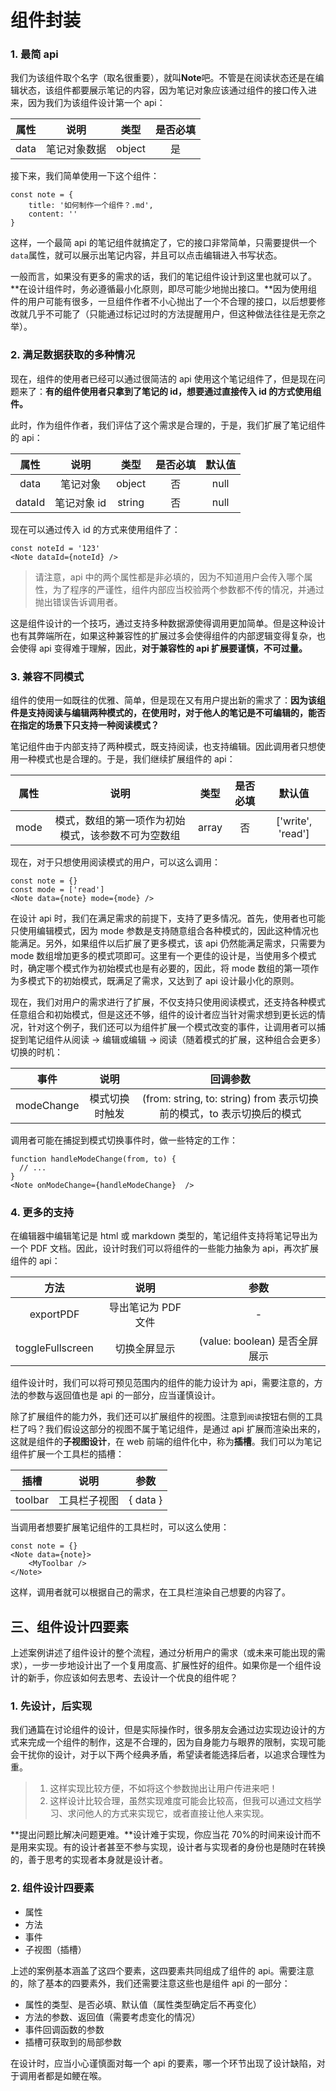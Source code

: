 # 组件封装

### 1. 最简 api

我们为该组件取个名字（取名很重要），就叫**Note**吧。不管是在阅读状态还是在编辑状态，该组件都要展示笔记的内容，因为笔记对象应该通过组件的接口传入进来，因为我们为该组件设计第一个 api：

| 属性 |     说明     |  类型  | 是否必填 |
| :--: | :----------: | :----: | :------: |
| data | 笔记对象数据 | object |    是    |

接下来，我们简单使用一下这个组件：

```
const note = {
    title: '如何制作一个组件？.md',
    content: ''
}
```

这样，一个最简 api 的笔记组件就搞定了，它的接口非常简单，只需要提供一个`data`属性，就可以展示出笔记内容，并且可以点击编辑进入书写状态。

一般而言，如果没有更多的需求的话，我们的笔记组件设计到这里也就可以了。**在设计组件时，务必遵循最小化原则，即尽可能少地抛出接口。**因为使用组件的用户可能有很多，一旦组件作者不小心抛出了一个不合理的接口，以后想要修改就几乎不可能了（只能通过标记过时的方法提醒用户，但这种做法往往是无奈之举）。

### 2. 满足数据获取的多种情况

现在，组件的使用者已经可以通过很简洁的 api 使用这个笔记组件了，但是现在问题来了：**有的组件使用者只拿到了笔记的 id，想要通过直接传入 id 的方式使用组件。**

此时，作为组件作者，我们评估了这个需求是合理的，于是，我们扩展了笔记组件的 api：

|  属性  |    说明     |  类型  | 是否必填 | 默认值 |
| :----: | :---------: | :----: | :------: | :----: |
|  data  |  笔记对象   | object |    否    |  null  |
| dataId | 笔记对象 id | string |    否    |  null  |

现在可以通过传入 id 的方式来使用组件了：

```
const noteId = '123'
<Note dataId={noteId} />
```

> 请注意，api 中的两个属性都是非必填的，因为不知道用户会传入哪个属性，为了程序的严谨性，组件内部应当校验两个参数都不传的情况，并通过抛出错误告诉调用者。

这是组件设计的一个技巧，通过支持多种数据源使得调用更加简单。但是这种设计也有其弊端所在，如果这种兼容性的扩展过多会使得组件的内部逻辑变得复杂，也会使得 api 变得难于理解，因此，**对于兼容性的 api 扩展要谨慎，不可过量。**

### 3. 兼容不同模式

组件的使用一如既往的优雅、简单，但是现在又有用户提出新的需求了：**因为该组件是支持阅读与编辑两种模式的，在使用时，对于他人的笔记是不可编辑的，能否在指定的场景下只支持一种阅读模式？**

笔记组件由于内部支持了两种模式，既支持阅读，也支持编辑。因此调用者只想使用一种模式也是合理的。于是，我们继续扩展组件的 api：

| 属性 |                        说明                        | 类型  | 是否必填 |      默认值       |
| :--: | :------------------------------------------------: | :---: | :------: | :---------------: |
| mode | 模式，数组的第一项作为初始模式，该参数不可为空数组 | array |    否    | ['write', 'read'] |

现在，对于只想使用阅读模式的用户，可以这么调用：

```
const note = {}
const mode = ['read']
<Note data={note} mode={mode} />
```

在设计 api 时，我们在满足需求的前提下，支持了更多情况。首先，使用者也可能只使用编辑模式，因为 mode 参数是支持随意组合各种模式的，因此这种情况也能满足。另外，如果组件以后扩展了更多模式，该 api 仍然能满足需求，只需要为 mode 数组增加更多的模式项即可。这里有一个更佳的设计是，当使用多个模式时，确定哪个模式作为初始模式也是有必要的，因此，将 mode 数组的第一项作为多模式下的初始模式，既满足了需求，又达到了 api 设计最小化的原则。

现在，我们对用户的需求进行了扩展，不仅支持只使用阅读模式，还支持各种模式任意组合和初始模式，但是这还不够，组件的设计者应当针对需求想到更长远的情况，针对这个例子，我们还可以为组件扩展一个模式改变的事件，让调用者可以捕捉到笔记组件从阅读 -> 编辑或编辑 -> 阅读（随着模式的扩展，这种组合会更多）切换的时机：

|    事件    |      说明      |                               回调参数                                |
| :--------: | :------------: | :-------------------------------------------------------------------: |
| modeChange | 模式切换时触发 | (from: string, to: string) from 表示切换前的模式，to 表示切换后的模式 |

调用者可能在捕捉到模式切换事件时，做一些特定的工作：

```
function handleModeChange(from, to) {
  // ...
}
<Note onModeChange={handleModeChange}  />
```

### 4. 更多的支持

在编辑器中编辑笔记是 html 或 markdown 类型的，笔记组件支持将笔记导出为一个 PDF 文档。因此，设计时我们可以将组件的一些能力抽象为 api，再次扩展组件的 api：

|       方法       |        说明         |             参数              |
| :--------------: | :-----------------: | :---------------------------: |
|    exportPDF     | 导出笔记为 PDF 文件 |               -               |
| toggleFullscreen |    切换全屏显示     | (value: boolean) 是否全屏展示 |

组件设计时，我们可以将可预见范围内的组件的能力设计为 api，需要注意的，方法的参数与返回值也是 api 的一部分，应当谨慎设计。

除了扩展组件的能力外，我们还可以扩展组件的视图。注意到`阅读`按钮右侧的工具栏了吗？我们假设这部分的视图不属于笔记组件，是通过 api 扩展而渲染出来的，这就是组件的**子视图设计**，在 web 前端的组件化中，称为**插槽**。我们可以为笔记组件扩展一个工具栏的插槽：

|  插槽   |     说明     |   参数   |
| :-----: | :----------: | :------: |
| toolbar | 工具栏子视图 | { data } |

当调用者想要扩展笔记组件的工具栏时，可以这么使用：

```
const note = {}
<Note data={note}>
    <MyToolbar />
</Note>
```

这样，调用者就可以根据自己的需求，在工具栏渲染自己想要的内容了。

## 三、组件设计四要素

上述案例讲述了组件设计的整个流程，通过分析用户的需求（或未来可能出现的需求），一步一步地设计出了一个复用度高、扩展性好的组件。如果你是一个组件设计的新手，你应该如何去思考、去设计一个优良的组件呢？

### 1. 先设计，后实现

我们通篇在讨论组件的设计，但是实际操作时，很多朋友会通过边实现边设计的方式来完成一个组件的制作，这是不合理的，因为自身能力与眼界的限制，实现可能会干扰你的设计，对于以下两个经典矛盾，希望读者能选择后者，以追求合理性为重。

> 1. 这样实现比较方便，不如将这个参数抛出让用户传进来吧！
> 2. 这样设计比较合理，虽然实现难度可能会比较高，但我可以通过文档学习、求问他人的方式来实现它，或者直接让他人来实现。

**提出问题比解决问题更难。**设计难于实现，你应当花 70%的时间来设计而不是用来实现。有的设计者甚至不参与实现，设计者与实现者的身份也是随时在转换的，善于思考的实现者本身就是设计者。

### 2. 组件设计四要素

- 属性
- 方法
- 事件
- 子视图（插槽）

上述的案例基本涵盖了这四个要素，这四要素共同组成了组件的 api。需要注意的，除了基本的四要素外，我们还需要注意这些也是组件 api 的一部分：

- 属性的类型、是否必填、默认值（属性类型确定后不再变化）
- 方法的参数、返回值（需要考虑变化的情况）
- 事件回调函数的参数
- 插槽可获取到的局部参数

在设计时，应当小心谨慎面对每一个 api 的要素，哪一个环节出现了设计缺陷，对于调用者都是如鲠在喉。

